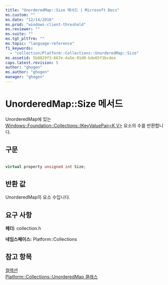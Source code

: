 ```yaml
---
title: "UnorderedMap::Size 메서드 | Microsoft Docs"
ms.custom: ""
ms.date: "12/14/2016"
ms.prod: "windows-client-threshold"
ms.reviewer: ""
ms.suite: ""
ms.tgt_pltfrm: ""
ms.topic: "language-reference"
f1_keywords: 
  - "collection/Platform::Collections::UnorderedMap::Size"
ms.assetid: 5b0829f3-667e-4a5e-91d0-bde65f1bcdea
caps.latest.revision: 5
author: "ghogen"
ms.author: "ghogen"
manager: "ghogen"
---
```

# UnorderedMap::Size 메서드
UnorderedMap에 있는 [Windows::Foundation::Collections::IKeyValuePair\<K,V\>](http://msdn.microsoft.com/library/windows/apps/br226031.aspx) 요소의 수를 반환합니다.  
  
## 구문  
  
```cpp  
  
virtual property unsigned int Size;  
```  
  
## 반환 값  
 UnorderedMap의 요소 수입니다.  
  
## 요구 사항  
 **헤더:** collection.h  
  
 **네임스페이스:** Platform::Collections  
  
## 참고 항목  
 [컬렉션](../cppcx/collections-c-cx.md)   
 [Platform::Collections::UnorderedMap 클래스](../cppcx/platform-collections-unorderedmap-class.md)